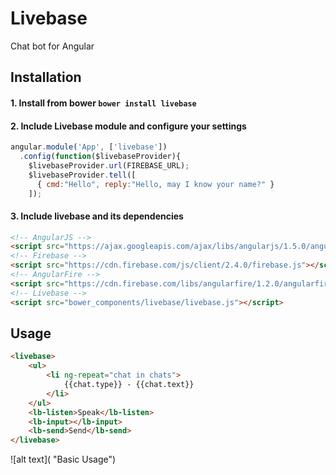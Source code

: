 # Livebase
Chat bot for Angular
## Installation
#### 1. Install from bower `bower install livebase`
#### 2. Include Livebase module and configure your settings

```javascript
angular.module('App', ['livebase'])
  .config(function($livebaseProvider){
    $livebaseProvider.url(FIREBASE_URL);
    $livebaseProvider.tell([
      { cmd:"Hello", reply:"Hello, may I know your name?" }
    ]);
```

#### 3. Include livebase and its dependencies

```html
<!-- AngularJS -->
<script src="https://ajax.googleapis.com/ajax/libs/angularjs/1.5.0/angular.min.js"></script>
<!-- Firebase -->
<script src="https://cdn.firebase.com/js/client/2.4.0/firebase.js"></script>
<!-- AngularFire -->
<script src="https://cdn.firebase.com/libs/angularfire/1.2.0/angularfire.min.js"></script>
<!-- Livebase -->
<script src="bower_components/livebase/livebase.js"></script>
```

## Usage

```html
<livebase>
    <ul>
        <li ng-repeat="chat in chats">
            {{chat.type}} - {{chat.text}}
        </li>
    </ul>
    <lb-listen>Speak</lb-listen>
    <lb-input></lb-input>
    <lb-send>Send</lb-send>
</livebase>
```

![alt text]( "Basic Usage")
